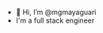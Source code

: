 - 👋 Hi, I’m @mgmayaguari
- I'm a full stack engineer

<!---
mgmayaguari/mgmayaguari is a ✨ special ✨ repository because its `README.md` (this file) appears on your GitHub profile.
You can click the Preview link to take a look at your changes.
--->
